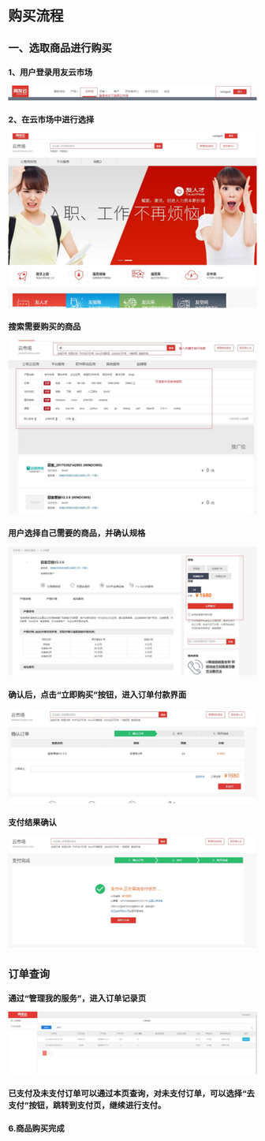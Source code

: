 # 购买流程
## 一、选取商品进行购买
### 1、用户登录用友云市场

![](/articles/yycloud/2-/images/fapiao01.jpg)

### 2、在云市场中进行选择

![](/articles/yycloud/2-/images/goumai6.jpg)


### 搜索需要购买的商品

![](/articles/yycloud/2-/images/goumai5.jpg)



###   用户选择自己需要的商品，并确认规格

![](/articles/yycloud/2-/images/goumai1.jpg)

### 确认后，点击“立即购买”按钮，进入订单付款界面

![](/articles/yycloud/2-/images/goumai2.jpg)

### 支付结果确认

![](/articles/yycloud/2-/images/goumai3.jpg)

## 订单查询

### 通过“管理我的服务”，进入订单记录页

![](/articles/yycloud/2-/images/goumai4.jpg)

### 已支付及未支付订单可以通过本页查询，对未支付订单，可以选择“去支付”按钮，跳转到支付页，继续进行支付。

### 6.商品购买完成